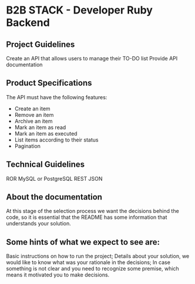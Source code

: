 # B2B STACK - Developer Ruby Backend


## Project Guidelines
Create an API that allows users to manage their TO-DO list
Provide API documentation


## Product Specifications
The API must have the following features:
* Create an item
* Remove an item
* Archive an item
* Mark an item as read
* Mark an item as executed
* List items according to their status
* Pagination


## Technical Guidelines
ROR
MySQL or PostgreSQL
REST
JSON


## About the documentation
At this stage of the selection process we want the decisions behind the code, so it is essential that the README has some information that understands your solution.


## Some hints of what we expect to see are:
Basic instructions on how to run the project;
Details about your solution, we would like to know what was your rationale in the decisions;
In case something is not clear and you need to recognize some premise, which means it motivated you to make decisions.
